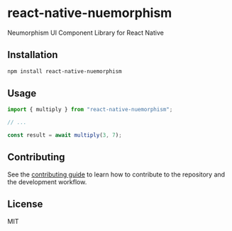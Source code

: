 # react-native-nuemorphism

Neumorphism UI Component Library for React Native

## Installation

```sh
npm install react-native-nuemorphism
```

## Usage

```js
import { multiply } from "react-native-nuemorphism";

// ...

const result = await multiply(3, 7);
```

## Contributing

See the [contributing guide](CONTRIBUTING.md) to learn how to contribute to the repository and the development workflow.

## License

MIT

